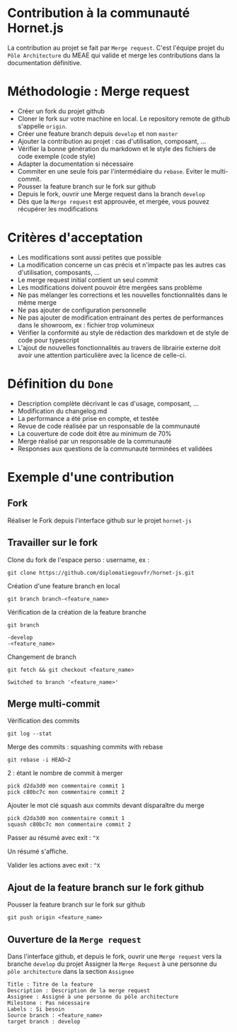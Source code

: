 # Contribution à la communauté Hornet.js

La contribution au projet se fait par `Merge request`.
C'est l'équipe projet du `Pôle Architecture` du MEAE qui valide et merge les contributions dans la documentation définitive.

# Méthodologie : Merge request

- Créer un fork du projet github
- Cloner le fork sur votre machine en local. Le repository remote de github s'appelle `origin`.
- Créer une feature branch depuis `develop` et non `master`
- Ajouter la contribution au projet : cas d'utilisation, composant, ...
- Vérifier la bonne génération du markdown et le style des fichiers de code exemple (code style)
- Adapter la documentation si nécessaire
- Commiter en une seule fois par l'intermédiaire du `rebase`. Eviter le multi-commit.
- Pousser la feature branch sur le fork sur github
- Depuis le fork, ouvrir une Merge request dans la branch `develop`
- Dès que la `Merge request` est approuvée, et mergée, vous pouvez récupérer les modifications


# Critères d'acceptation

- Les modifications sont aussi petites que possible
- La modification concerne un cas précis et n'impacte pas les autres cas d'utilisation, composants, ...
- Le merge request initial contient un seul commit
- Les modifications doivent pouvoir être mergées sans problème
- Ne pas mélanger les corrections et les nouvelles fonctionnalités dans le même merge
- Ne pas ajouter de configuration personnelle
- Ne pas ajouter de modification entrainant des pertes de performances dans le showroom, ex : fichier trop volumineux
- Vérifier la conformité au style de rédaction des markdown et de style de code pour typescript
- L'ajout de nouvelles fonctionnalités au travers de librairie externe doit avoir une attention particulière avec la licence de celle-ci.


# Définition du `Done`

- Description complète décrivant le cas d'usage, composant, ...
- Modification du changelog.md
- La performance a été prise en compte, et testée
- Revue de code réalisée par un responsable de la communauté
- La couverture de code doit être au minimum de 70%
- Merge réalisé par un responsable de la communauté
- Responses aux questions de la communauté terminées et validées 

# Exemple d'une contribution 

## Fork

Réaliser le Fork depuis l'interface github sur le projet `hornet-js`

## Travailler sur le fork

Clone du fork de l'espace perso : username, ex :

```
git clone https://github.com/diplomatiegouvfr/hornet-js.git
```

Création d'une feature branch en local

```
git branch branch-<feature_name>
```

Vérification de la création de la feature branche

```
git branch
```

```
-develop
-<feature_name>
```

Changement de branch

```
git fetch && git checkout <feature_name>
```

```
Switched to branch '<feature_name>'
```

## Merge multi-commit

Vérification des commits

```
git log --stat
```

Merge des commits : squashing commits with rebase 

```
git rebase -i HEAD~2
```

2 : étant le nombre de commit à merger

```
pick d2da3d0 mon commentaire commit 1
pick c80bc7c mon commentaire commit 2
```

Ajouter le mot clé squash aux commits devant disparaître du merge

```
pick d2da3d0 mon commentaire commit 1
squash c80bc7c mon commentaire commit 2
```

Passer au résumé avec exit : `^X`

Un résumé s'affiche.

Valider les actions avec exit : `^X`

## Ajout de la feature branch sur le fork github

Pousser la feature branch sur le fork sur github

```
git push origin <feature_name>
```

## Ouverture de la `Merge request`

Dans l'interface github, et depuis le fork, ouvrir une `Merge request` vers la branche `develop` du projet
Assigner la `Merge Request` à une personne du `pôle architecture` dans la section `Assignee`

```
Title : Titre de la feature
Description : Description de la merge request
Assignee : Assigné à une personne du pôle architecture
Milestone : Pas nécessaire
Labels : Si besoin
Source branch : <feature_name>
target branch : develop
```
